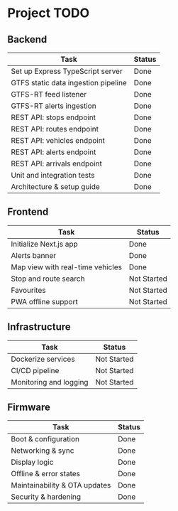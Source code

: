 # Project TODO

## Backend
| Task | Status |
| --- | --- |
| Set up Express TypeScript server | Done |
| GTFS static data ingestion pipeline | Done |
| GTFS-RT feed listener | Done |
| GTFS-RT alerts ingestion | Done |
| REST API: stops endpoint | Done |
| REST API: routes endpoint | Done |
| REST API: vehicles endpoint | Done |
| REST API: alerts endpoint | Done |
| REST API: arrivals endpoint | Done |
| Unit and integration tests | Done |
| Architecture & setup guide | Done |

## Frontend
| Task | Status |
| --- | --- |
| Initialize Next.js app | Done |
| Alerts banner | Done |
| Map view with real-time vehicles | Done |
| Stop and route search | Not Started |
| Favourites | Not Started |
| PWA offline support | Not Started |

## Infrastructure
| Task | Status |
| --- | --- |
| Dockerize services | Not Started |
| CI/CD pipeline | Not Started |
| Monitoring and logging | Not Started |

## Firmware
| Task | Status |
| --- | --- |
| Boot & configuration | Done |
| Networking & sync | Done |
| Display logic | Done |
| Offline & error states | Done |
| Maintainability & OTA updates | Done |
| Security & hardening | Done |
